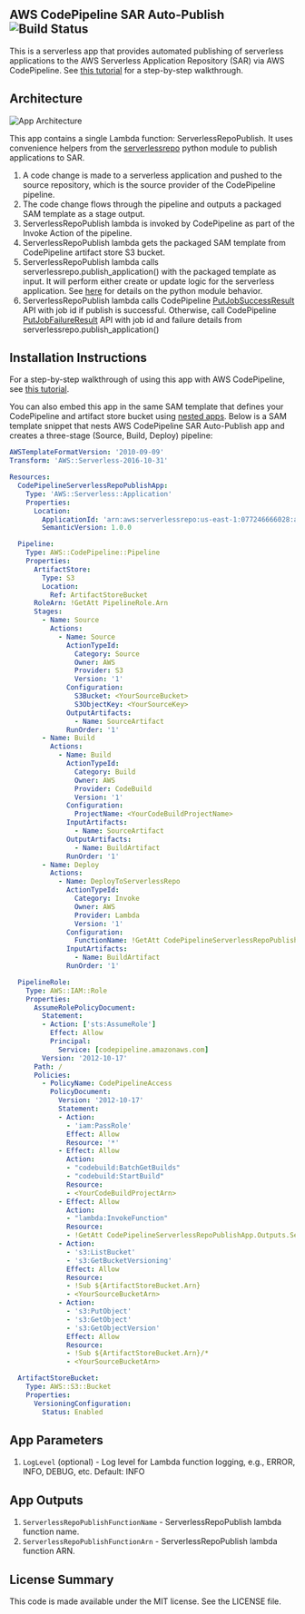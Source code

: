 ## AWS CodePipeline SAR Auto-Publish ![Build Status](https://codebuild.us-east-1.amazonaws.com/badges?uuid=eyJlbmNyeXB0ZWREYXRhIjoiRWVJS0x2ZFJGMTJYZWVKWHRxZXQzV3dHYlM4enJPc3k3bno4cmZRMmtwQkR5dGRSYUp1bDF3bnNHUE1NV1JpTHpTWC9KZ1Q4YmhtcG5aOXdNVWd4U2ZBPSIsIml2UGFyYW1ldGVyU3BlYyI6IlVhNGJ2dXlnZG1kbHJLS2siLCJtYXRlcmlhbFNldFNlcmlhbCI6MX0%3D&branch=master)

This is a serverless app that provides automated publishing of serverless applications to the AWS Serverless Application Repository (SAR) via AWS CodePipeline. See [this tutorial](https://docs.aws.amazon.com/codepipeline/latest/userguide/tutorials-serverlessrepo-auto-publish.html) for a step-by-step walkthrough.

## Architecture

![App Architecture](https://github.com/awslabs/aws-serverless-codepipeline-serverlessrepo-publish/raw/master/images/app-architecture.png)

This app contains a single Lambda function: ServerlessRepoPublish. It uses convenience helpers from the [serverlessrepo](https://pypi.org/project/serverlessrepo/) python module to publish applications to SAR.

1. A code change is made to a serverless application and pushed to the source repository, which is the source provider of the CodePipeline pipeline.
2. The code change flows through the pipeline and outputs a packaged SAM template as a stage output.
3. ServerlessRepoPublish lambda is invoked by CodePipeline as part of the Invoke Action of the pipeline.
4. ServerlessRepoPublish lambda gets the packaged SAM template from CodePipeline artifact store S3 bucket.
5. ServerlessRepoPublish lambda calls serverlessrepo.publish_application() with the packaged template as input. It will perform either create or update logic for the serverless application. See [here](https://pypi.org/project/serverlessrepo/) for details on the python module behavior.
6. ServerlessRepoPublish lambda calls CodePipeline [PutJobSuccessResult](https://docs.aws.amazon.com/codepipeline/latest/APIReference/API_PutJobSuccessResult.html) API with job id if publish is successful. Otherwise, call CodePipeline [PutJobFailureResult](https://docs.aws.amazon.com/codepipeline/latest/APIReference/API_PutJobFailureResult.html) API with job id and failure details from serverlessrepo.publish_application()

## Installation Instructions

For a step-by-step walkthrough of using this app with AWS CodePipeline, see [this tutorial](https://docs.aws.amazon.com/codepipeline/latest/userguide/tutorials-serverlessrepo-auto-publish.html).

You can also embed this app in the same SAM template that defines your CodePipeline and artifact store bucket using [nested apps](https://github.com/awslabs/serverless-application-model/blob/master/versions/2016-10-31.md#awsserverlessapplication). Below is a SAM template snippet that nests AWS CodePipeline SAR Auto-Publish app and creates a three-stage (Source, Build, Deploy) pipeline:

```yaml
AWSTemplateFormatVersion: '2010-09-09'
Transform: 'AWS::Serverless-2016-10-31'

Resources:
  CodePipelineServerlessRepoPublishApp:
    Type: 'AWS::Serverless::Application'
    Properties:
      Location:
        ApplicationId: 'arn:aws:serverlessrepo:us-east-1:077246666028:applications/aws-serverless-codepipeline-serverlessrepo-publish'
        SemanticVersion: 1.0.0

  Pipeline:
    Type: AWS::CodePipeline::Pipeline
    Properties:
      ArtifactStore:
        Type: S3
        Location:
          Ref: ArtifactStoreBucket
      RoleArn: !GetAtt PipelineRole.Arn
      Stages:
        - Name: Source
          Actions:
            - Name: Source
              ActionTypeId:
                Category: Source
                Owner: AWS
                Provider: S3
                Version: '1'
              Configuration:
                S3Bucket: <YourSourceBucket>
                S3ObjectKey: <YourSourceKey>
              OutputArtifacts:
                - Name: SourceArtifact
              RunOrder: '1'
        - Name: Build
          Actions:
            - Name: Build
              ActionTypeId:
                Category: Build
                Owner: AWS
                Provider: CodeBuild
                Version: '1'
              Configuration:
                ProjectName: <YourCodeBuildProjectName>
              InputArtifacts:
                - Name: SourceArtifact
              OutputArtifacts:
                - Name: BuildArtifact
              RunOrder: '1'
        - Name: Deploy
          Actions:
            - Name: DeployToServerlessRepo
              ActionTypeId:
                Category: Invoke
                Owner: AWS
                Provider: Lambda
                Version: '1'
              Configuration:
                FunctionName: !GetAtt CodePipelineServerlessRepoPublishApp.Outputs.ServerlessRepoPublishFunctionName # Here we use the app output ServerlessRepoPublishFunctionName
              InputArtifacts:
                - Name: BuildArtifact
              RunOrder: '1'

  PipelineRole:
    Type: AWS::IAM::Role
    Properties:
      AssumeRolePolicyDocument:
        Statement:
        - Action: ['sts:AssumeRole']
          Effect: Allow
          Principal:
            Service: [codepipeline.amazonaws.com]
        Version: '2012-10-17'
      Path: /
      Policies:
        - PolicyName: CodePipelineAccess
          PolicyDocument:
            Version: '2012-10-17'
            Statement:
            - Action:
              - 'iam:PassRole'
              Effect: Allow
              Resource: '*'
            - Effect: Allow
              Action:
              - "codebuild:BatchGetBuilds"
              - "codebuild:StartBuild"
              Resource:
              - <YourCodeBuildProjectArn>
            - Effect: Allow
              Action:
              - "lambda:InvokeFunction"
              Resource:
              - !GetAtt CodePipelineServerlessRepoPublishApp.Outputs.ServerlessRepoPublishFunctionArn # Here we use the app output ServerlessRepoPublishFunctionArn
            - Action:
              - 's3:ListBucket'
              - 's3:GetBucketVersioning'
              Effect: Allow
              Resource:
              - !Sub ${ArtifactStoreBucket.Arn}
              - <YourSourceBucketArn>
            - Action:
              - 's3:PutObject'
              - 's3:GetObject'
              - 's3:GetObjectVersion'
              Effect: Allow
              Resource:
              - !Sub ${ArtifactStoreBucket.Arn}/*
              - <YourSourceBucketArn>

  ArtifactStoreBucket:
    Type: AWS::S3::Bucket
    Properties:
      VersioningConfiguration:
        Status: Enabled
```

## App Parameters

1. `LogLevel` (optional) - Log level for Lambda function logging, e.g., ERROR, INFO, DEBUG, etc. Default: INFO

## App Outputs

1. `ServerlessRepoPublishFunctionName` - ServerlessRepoPublish lambda function name.
1. `ServerlessRepoPublishFunctionArn` - ServerlessRepoPublish lambda function ARN.

## License Summary

This code is made available under the MIT license. See the LICENSE file.
